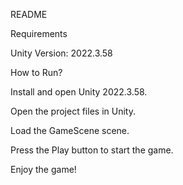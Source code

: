 README

Requirements

Unity Version: 2022.3.58

How to Run?

Install and open Unity 2022.3.58.

Open the project files in Unity.

Load the GameScene scene.

Press the Play button to start the game.

Enjoy the game!

